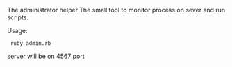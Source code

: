 The administrator helper
The small tool to monitor process on sever and run scripts.

Usage:
    
     ruby admin.rb

server will be on 4567 port
